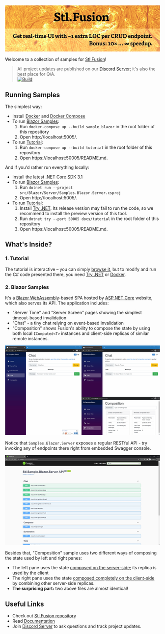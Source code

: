 ![](docs/img/Banner.jpg)

Welcome to a collection of samples for [Stl.Fusion](https://github.com/servicetitan/Stl.Fusion)!

> All project updates are published on our [Discord Server](https://discord.gg/EKEwv6d); it's also the best place for Q/A.\
> [![Build](https://github.com/servicetitan/Stl.Fusion.Samples/workflows/Build/badge.svg)](https://github.com/servicetitan/Stl.Extras/actions?query=workflow%3A%22Build%22)

## Running Samples

The simplest way:
- Install [Docker](https://docs.docker.com/get-docker/) and
  [Docker Compose](https://docs.docker.com/compose/install/)
- To run [Blazor Samples](src/Blazor):
  1. Run `docker-compose up --build sample_blazor` in the root folder of this repository
  2. Open http://localhost:5005/.
- To run [Tutorial](docs/tutorial/README.md):
  1. Run `docker-compose up --build tutorial` in the root folder of this repository
  2. Open https://localhost:50005/README.md.

And if you'd rather run everything locally:
- Install the latest [.NET Core SDK 3.1](https://dotnet.microsoft.com/download)
- To run [Blazor Samples](src/Blazor):
  1. Run `dotnet run --project src/Blazor/Server/Samples.Blazor.Server.csproj`
  2. Open http://localhost:5005/.
- To run [Tutorial](docs/tutorial/README.md):
  1. Install [Try .NET](https://github.com/dotnet/try/blob/master/DotNetTryLocal.md).
     Its release version may fail to run the code, so we recommend to install 
     the preview version of this tool.
  2. Run `dotnet try --port 50005 docs/tutorial` in the root folder of this repository
  3. Open https://localhost:50005/README.md.

## What's Inside?

### 1. Tutorial

The tutorial is interactive &ndash; 
you can simply [browse it](docs/tutorial/README.md), but to
modify and run the C# code presented there, you need
[Try .NET](https://github.com/dotnet/try/blob/master/DotNetTryLocal.md)
or [Docker](https://www.docker.com/).

### 2. Blazor Samples

It's a [Blazor WebAssembly](https://devblogs.microsoft.com/aspnet/blazor-webassembly-3-2-0-now-available/)-based SPA hosted by
[ASP.NET Core](https://dotnet.microsoft.com/apps/aspnet) website,
which also serves its API. The application includes:
* "Server Time" and "Server Screen" pages showing the simplest timeout-based invalidation
* "Chat" - a tiny chat relying on event-based invalidation
* "Composition" shows Fusion's ability to compose the state by using both 
  local `IComputed<T>` instances and client-side replicas of similar remote instances.

![](docs/img/Samples-Blazor.gif)

Notice that `Samples.Blazor.Server` exposes a regular RESTful API -
try invoking any of endpoints there right from embedded Swagger console.

![](docs/img/SwaggerDoc.jpg)

Besides that, "Composition" sample uses two different ways of composing the
state used by left and right panes:
  * The left pane uses the state
    [composed on the server-side](https://github.com/servicetitan/Stl.Fusion.Samples/blob/master/src/Blazor/Server/Services/ServerSideComposerService.cs);
    its replica is used by the client
  * The right pane uses the state
    [composed completely on the client-side](https://github.com/servicetitan/Stl.Fusion.Samples/blob/master/src/Blazor/Client/Services/ClientSideComposerService.cs) 
    by combining other server-side replicas.
  * **The surprising part:** two above files are almost identical!

## Useful Links

* Check out [Stl.Fusion repository](https://github.com/servicetitan/Stl.Fusion) 
* Read [Documentation](https://github.com/servicetitan/Stl.Fusion/blob/master/docs/README.md)
* Join [Discord Server](https://discord.gg/EKEwv6d) to ask questions and track project updates.
